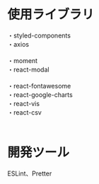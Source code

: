 # 使用ライブラリ
・styled-components<br/>
・axios<br/>    
・moment<br/>
・react-modal<br/>  
・react-fontawesome<br/> 
・react-google-charts<br/>
・react-vis<br/> 
・react-csv<br/>　   

# 開発ツール    
ESLint、Pretter
